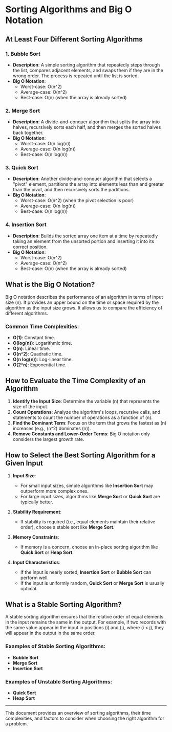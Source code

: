 # Sorting Algorithms and Big O Notation

## At Least Four Different Sorting Algorithms

### 1. **Bubble Sort**
- **Description**: A simple sorting algorithm that repeatedly steps through the list, compares adjacent elements, and swaps them if they are in the wrong order. The process is repeated until the list is sorted.
- **Big O Notation**:
  - Worst-case: O(n^2)
  - Average-case: O(n^2)
  - Best-case: O(n) (when the array is already sorted)

### 2. **Merge Sort**
- **Description**: A divide-and-conquer algorithm that splits the array into halves, recursively sorts each half, and then merges the sorted halves back together.
- **Big O Notation**:
  - Worst-case: O(n log(n))
  - Average-case: O(n log(n))
  - Best-case: O(n log(n))

### 3. **Quick Sort**
- **Description**: Another divide-and-conquer algorithm that selects a "pivot" element, partitions the array into elements less than and greater than the pivot, and then recursively sorts the partitions.
- **Big O Notation**:
  - Worst-case: O(n^2) (when the pivot selection is poor)
  - Average-case: O(n log(n))
  - Best-case: O(n log(n))

### 4. **Insertion Sort**
- **Description**: Builds the sorted array one item at a time by repeatedly taking an element from the unsorted portion and inserting it into its correct position.
- **Big O Notation**:
  - Worst-case: O(n^2)
  - Average-case: O(n^2)
  - Best-case: O(n) (when the array is already sorted)

## What is the Big O Notation?
Big O notation describes the performance of an algorithm in terms of input size \(n\). It provides an upper bound on the time or space required by the algorithm as the input size grows. It allows us to compare the efficiency of different algorithms.

### Common Time Complexities:
- **O(1)**: Constant time.
- **O(log(n))**: Logarithmic time.
- **O(n)**: Linear time.
- **O(n^2)**: Quadratic time.
- **O(n log(n))**: Log-linear time.
- **O(2^n)**: Exponential time.

## How to Evaluate the Time Complexity of an Algorithm
1. **Identify the Input Size**: Determine the variable \(n\) that represents the size of the input.
2. **Count Operations**: Analyze the algorithm's loops, recursive calls, and statements to count the number of operations as a function of \(n\).
3. **Find the Dominant Term**: Focus on the term that grows the fastest as \(n\) increases (e.g., \(n^2\) dominates \(n\)).
4. **Remove Constants and Lower-Order Terms**: Big O notation only considers the largest growth rate.

## How to Select the Best Sorting Algorithm for a Given Input
1. **Input Size**:
   - For small input sizes, simple algorithms like **Insertion Sort** may outperform more complex ones.
   - For large input sizes, algorithms like **Merge Sort** or **Quick Sort** are typically better.

2. **Stability Requirement**:
   - If stability is required (i.e., equal elements maintain their relative order), choose a stable sort like **Merge Sort**.

3. **Memory Constraints**:
   - If memory is a concern, choose an in-place sorting algorithm like **Quick Sort** or **Heap Sort**.

4. **Input Characteristics**:
   - If the input is nearly sorted, **Insertion Sort** or **Bubble Sort** can perform well.
   - If the input is uniformly random, **Quick Sort** or **Merge Sort** is usually optimal.

## What is a Stable Sorting Algorithm?
A stable sorting algorithm ensures that the relative order of equal elements in the input remains the same in the output. For example, if two records with the same value appear in the input in positions \(i\) and \(j\), where \(i < j\), they will appear in the output in the same order.

### Examples of Stable Sorting Algorithms:
- **Bubble Sort**
- **Merge Sort**
- **Insertion Sort**

### Examples of Unstable Sorting Algorithms:
- **Quick Sort**
- **Heap Sort**

---
This document provides an overview of sorting algorithms, their time complexities, and factors to consider when choosing the right algorithm for a problem.

